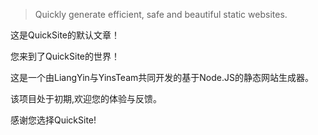 > Quickly generate efficient, safe and beautiful static websites.

这是QuickSite的默认文章！

您来到了QuickSite的世界！

这是一个由LiangYin与YinsTeam共同开发的基于Node.JS的静态网站生成器。

该项目处于初期,欢迎您的体验与反馈。

感谢您选择QuickSite!